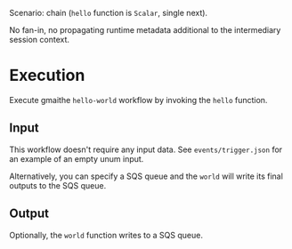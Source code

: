 

Scenario: chain (`hello` function is `Scalar`, single next). 

No fan-in, no propagating runtime metadata additional to the intermediary session context.

# Execution

Execute gmaithe `hello-world` workflow by invoking the `hello` function.

## Input

This workflow doesn't require any input data. See `events/trigger.json` for an example of an empty unum input.

Alternatively, you can specify a SQS queue and the `world` will write its final outputs to the SQS queue.

## Output

Optionally, the `world` function writes to a SQS queue.